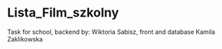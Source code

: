 # Lista_Film_szkolny
Task for school, backend by: Wiktoria Sabisz, front and database Kamila Zaklikowska
